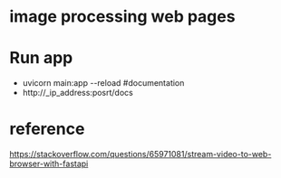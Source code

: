 # image processing web pages
# Run app 
- uvicorn main:app --reload
#documentation
- http://_ip_address:posrt/docs
# reference
https://stackoverflow.com/questions/65971081/stream-video-to-web-browser-with-fastapi
